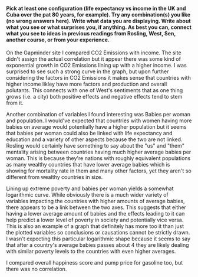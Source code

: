 <h4>Pick at least one configuration (life expectancy vs income in the UK and Cuba over the pat 80 years, for example). Try any combination(s) you like (no wrong answers here). Write what data you are displaying. Write about what you see or what surprises you, if anything. As best you can, connect what you see to ideas in previous readings from Rosling, West, Sen, another course, or from your experience. </h4>

On the Gapminder site I compared CO2 Emissions with income. The site didn't assign the actual correlation but it appear there was some kind of exponential growth in CO2 Emissions lining up with a higher income. I was surprised to see such a strong curve in the graph, but upon further considering the factors in CO2 Emissions it makes sense that countries with higher income likley have more factors and production and overall polutants. This connects with one of West's sentiments that as one thing grows (i.e. a city) both positive effects and negative effects tend to stem from it. 
  
Another combination of variables I found interesting was Babies per woman and population. I would've expected that countries with women having more babies on average would potentially have a higher population but it seems that babies per woman could also be linked with life expectancy and education and a variety of other aspects because the two are not linked. Rosling would certainly have something to say about the "us" and "them" mentality arising between countries having much higher average babies per woman. This is because they're nations with roughly equivalent populations as many wealthy countries that have lower average babies which is showing for mortality rate in them and many other factors, yet they aren't so different from wealthy countries in size. 
  
Lining up extreme poverty and babies per woman yields a somewhat logarithmic curve. While obviously there is a much wider variety of variables impacting the countries with higher amounts of average babies, there appears to be a link between the two axes. This suggests that either having a lower average amount of babies and the effects leading to it can help predict a lower level of poverty in society and potentially vice versa. This is also an example of a graph that definitely has more too it than just the plotted variables so conclusions or causations cannot be strictly drawn. I wasn't expecting this particular logarithmic shape because it seems to say that after a country's average babies passes about 4 they are likely dealing with similar poverty levels to the countries with even higher averages. 
  
I compared overall happiness score and pump price for gasoline too, but there was no correlation.
